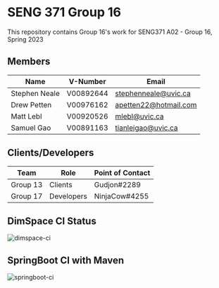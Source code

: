 # SENG 371 Group 16

This repository contains Group 16's work for SENG371 A02 - Group 16, Spring 2023

## Members

| Name             | V-Number     | Email                |
| ---              | ---          | ---                  |
| Stephen Neale    | V00892644    | stephenneale@uvic.ca |
| Drew Petten      | V00976162    | apetten22@hotmail.com|
| Matt Lebl        | V00920526    | mlebl@uvic.ca        |
| Samuel Gao       | V00891163    | tianleigao@uvic.ca   |

## Clients/Developers

| Team       | Role        | Point of Contact |
| ---        | ---         | ---              |
| Group 13   | Clients     | Gudjon#2289      |
| Group 17   | Developers  | NinjaCow#4255    |

## DimSpace CI Status

![dimspace-ci](https://github.com/stephenneale/seng371-group16/actions/workflows/dimspace.yml/badge.svg)

## SpringBoot CI with Maven

![springboot-ci](https://github.com/stephenneale/seng371-group16/actions/workflows/springboot.yml/badge.svg)
